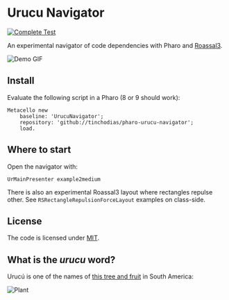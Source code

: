# Urucu Navigator

[![Complete Test](https://github.com/tinchodias/pharo-urucu-navigator/actions/workflows/test.yml/badge.svg)](https://github.com/tinchodias/pharo-urucu-navigator/actions/workflows/test.yml)

An experimental navigator of code dependencies with Pharo and [Roassal3](https://github.com/ObjectProfile/Roassal3).

![Demo GIF](https://media.giphy.com/media/jERUcF0GFZPOTngb09/giphy.gif)


## Install

Evaluate the following script in a Pharo (8 or 9 should work):

~~~smalltalk
Metacello new
    baseline: 'UrucuNavigator';
    repository: 'github://tinchodias/pharo-urucu-navigator';
    load.
~~~

## Where to start

Open the navigator with:

```Smalltalk
UrMainPresenter example2medium
```

There is also an experimental Roassal3 layout where rectangles repulse other.
See `RSRectangleRepulsionForceLayout` examples on class-side.

## License

The code is licensed under [MIT](LICENSE).

## What is the *urucu* word? 

Urucú is one of the names of [this tree and fruit](https://es.wikipedia.org/wiki/Bixa_orellana) in South America:

![Plant](https://upload.wikimedia.org/wikipedia/commons/3/3c/Urucum_%28bixa_orellana%29_seeds.jpg)
